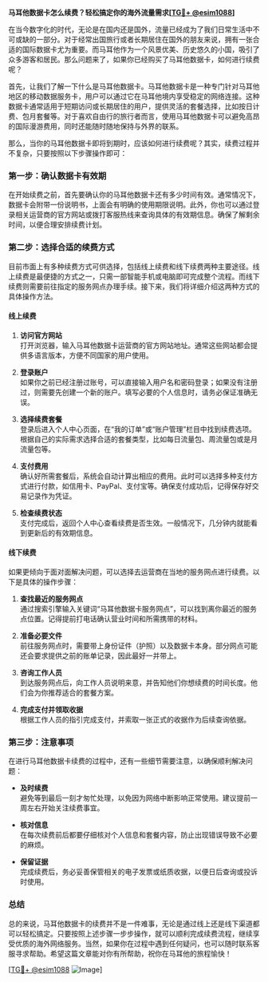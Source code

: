 **马耳他数据卡怎么续费？轻松搞定你的海外流量需求[[TG💪+ @esim1088](https://t.me/s/esim1088)]**

在当今数字化的时代，无论是在国内还是国外，流量已经成为了我们日常生活中不可或缺的一部分。对于经常出国旅行或者长期居住在国外的朋友来说，拥有一张合适的国际数据卡尤为重要。而马耳他作为一个风景优美、历史悠久的小国，吸引了众多游客和居民。那么问题来了，如果你已经购买了马耳他数据卡，如何进行续费呢？

首先，让我们了解一下什么是马耳他数据卡。马耳他数据卡是一种专门针对马耳他地区的移动数据服务卡，用户可以通过它在马耳他境内享受稳定的网络连接。这种数据卡通常适用于短期访问或长期居住的用户，提供灵活的套餐选择，比如按日计费、包月套餐等。对于喜欢自由行的旅行者而言，使用马耳他数据卡可以避免高昂的国际漫游费用，同时还能随时随地保持与外界的联系。

那么，当你的马耳他数据卡即将到期时，应该如何进行续费呢？其实，续费过程并不复杂，只要按照以下步骤操作即可：

### **第一步：确认数据卡有效期**
在开始续费之前，首先要确认你的马耳他数据卡还有多少时间有效。通常情况下，数据卡会附带一份说明书，上面会有明确的使用期限说明。此外，你也可以通过登录相关运营商的官方网站或拨打客服热线来查询具体的有效期信息。确保了解剩余时间，以便合理安排续费计划。

### **第二步：选择合适的续费方式**
目前市面上有多种续费方式可供选择，包括线上续费和线下续费两种主要途径。线上续费是最便捷的方式之一，只需一部智能手机或电脑即可完成整个流程。而线下续费则需要前往指定的服务网点办理手续。接下来，我们将详细介绍这两种方式的具体操作方法。

#### **线上续费**
1. **访问官方网站**  
   打开浏览器，输入马耳他数据卡运营商的官方网站地址。通常这些网站都会提供多语言版本，方便不同国家的用户使用。
   
2. **登录账户**  
   如果你之前已经注册过账号，可以直接输入用户名和密码登录；如果没有注册过，则需要先创建一个新的账户。填写必要的个人信息时，请务必保证准确无误。

3. **选择续费套餐**  
   登录后进入个人中心页面，在“我的订单”或“账户管理”栏目中找到续费选项。根据自己的实际需求选择合适的套餐类型，比如每日流量包、周流量包或是月流量包等。

4. **支付费用**  
   确认好所需套餐后，系统会自动计算出相应的费用。此时可以选择多种支付方式进行付款，如信用卡、PayPal、支付宝等。确保支付成功后，记得保存好交易记录作为凭证。

5. **检查续费状态**  
   支付完成后，返回个人中心查看续费是否生效。一般情况下，几分钟内就能看到更新后的有效期信息。

#### **线下续费**
如果更倾向于面对面解决问题，可以选择去运营商在当地的服务网点进行续费。以下是具体的操作步骤：

1. **查找最近的服务网点**  
   通过搜索引擎输入关键词“马耳他数据卡服务网点”，可以找到离你最近的服务点位置。记得提前打电话确认营业时间和所需携带的材料。

2. **准备必要文件**  
   前往服务网点时，需要带上身份证件（护照）以及数据卡本身。部分网点可能还会要求提供之前的账单记录，因此最好一并带上。

3. **咨询工作人员**  
   到达服务网点后，向工作人员说明来意，并告知他们你想续费的时间长度。他们会为你推荐适合的套餐方案。

4. **完成支付并领取收据**  
   根据工作人员的指引完成支付，并索取一张正式的收据作为后续查询依据。

### **第三步：注意事项**
在进行马耳他数据卡续费的过程中，还有一些细节需要注意，以确保顺利解决问题：

- **及时续费**  
  避免等到最后一刻才匆忙处理，以免因为网络中断影响正常使用。建议提前一周左右开始关注续费事宜。

- **核对信息**  
  在每次续费前后都要仔细核对个人信息和套餐内容，防止出现错误导致不必要的麻烦。

- **保留证据**  
  完成续费后，务必妥善保管相关的电子发票或纸质收据，以便日后查询或投诉时使用。

### **总结**
总的来说，马耳他数据卡的续费并不是一件难事，无论是通过线上还是线下渠道都可以轻松搞定。只要按照上述步骤一步步操作，就可以顺利完成续费流程，继续享受优质的海外网络服务。当然，如果你在过程中遇到任何疑问，也可以随时联系客服寻求帮助。希望这篇文章能对你有所帮助，祝你在马耳他的旅程愉快！

[[TG💪+ @esim1088](https://t.me/s/esim1088) ![Image](https://i.postimg.cc/4NQfJmqS/Snipaste-2025-05-13-00-14-12.png)]